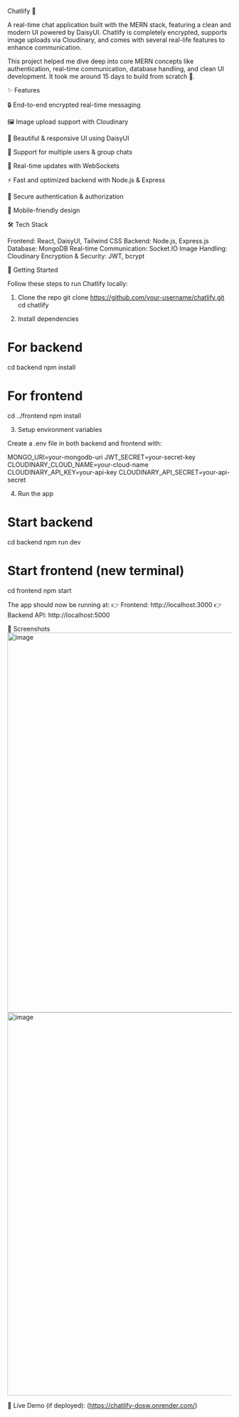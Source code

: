 Chatlify 💬

A real-time chat application built with the MERN stack, featuring a clean and modern UI powered by DaisyUI. Chatlify is completely encrypted, supports image uploads via Cloudinary, and comes with several real-life features to enhance communication.

This project helped me dive deep into core MERN concepts like authentication, real-time communication, database handling, and clean UI development. It took me around 15 days to build from scratch 🚀.

✨ Features

🔒 End-to-end encrypted real-time messaging

🖼 Image upload support with Cloudinary

🎨 Beautiful & responsive UI using DaisyUI

👥 Support for multiple users & group chats

📡 Real-time updates with WebSockets

⚡ Fast and optimized backend with Node.js & Express

🔐 Secure authentication & authorization

📱 Mobile-friendly design

🛠 Tech Stack

Frontend: React, DaisyUI, Tailwind CSS
Backend: Node.js, Express.js
Database: MongoDB
Real-time Communication: Socket.IO
Image Handling: Cloudinary
Encryption & Security: JWT, bcrypt

🚀 Getting Started

Follow these steps to run Chatlify locally:

1. Clone the repo
git clone https://github.com/your-username/chatlify.git
cd chatlify

2. Install dependencies
# For backend
cd backend
npm install

# For frontend
cd ../frontend
npm install

3. Setup environment variables

Create a .env file in both backend and frontend with:

MONGO_URI=your-mongodb-uri
JWT_SECRET=your-secret-key
CLOUDINARY_CLOUD_NAME=your-cloud-name
CLOUDINARY_API_KEY=your-api-key
CLOUDINARY_API_SECRET=your-api-secret

4. Run the app
# Start backend
cd backend
npm run dev

# Start frontend (new terminal)
cd frontend
npm start


The app should now be running at:
👉 Frontend: http://localhost:3000
👉 Backend API: http://localhost:5000

📸 Screenshots
<img width="1901" height="854" alt="image" src="https://github.com/user-attachments/assets/d842d5af-5b79-4d08-81a4-fb85323473ff" />
<img width="1906" height="861" alt="image" src="https://github.com/user-attachments/assets/43c71946-ee41-4e7a-9d59-88cfdb07567c" />

🔗 Live Demo (if deployed): (https://chatlify-dosw.onrender.com/)
